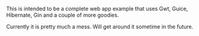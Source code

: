 This is intended to be a complete web app example that uses Gwt, Guice, Hibernate, Gin and a couple of more goodies.

Currently it is pretty much a mess. Will get around it sometime in the future.

